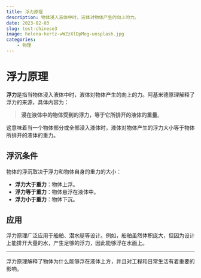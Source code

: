 ```yaml
---
title: 浮力原理
description: 物体浸入液体中时，液体对物体产生的向上的力。
date: 2023-02-03
slug: test-chinese3
image: helena-hertz-wWZzXlDpMog-unsplash.jpg
categories:
    - 物理
---
```

# 浮力原理

**浮力**是指当物体浸入液体中时，液体对物体产生的向上的力。阿基米德原理解释了浮力的来源，具体内容为：

> **浸在液体中的物体受到的浮力，等于它所排开的液体的重量**。

这意味着当一个物体部分或全部浸入液体时，液体对物体产生的浮力大小等于物体所排开的液体的重力。

## 浮沉条件

物体的浮沉取决于浮力和物体自身的重力的大小：

- **浮力大于重力**：物体上浮。
- **浮力等于重力**：物体悬浮在液体中。
- **浮力小于重力**：物体下沉。

## 应用

浮力原理广泛应用于船舶、潜水艇等设计。例如，船舶虽然体积庞大，但因为设计上能排开大量的水，产生足够的浮力，因此能够浮在水面上。

---

浮力原理解释了物体为什么能够浮在液体上方，并且对工程和日常生活有着重要的影响。